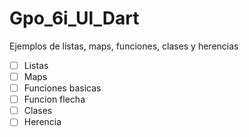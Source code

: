 # Gpo_6i_Ul_Dart
Ejemplos de listas, maps, funciones, clases y herencias 
- [ ] Listas
- [ ] Maps
- [ ] Funciones basicas
- [ ] Funcion flecha
- [ ] Clases
- [ ] Herencia
